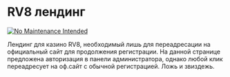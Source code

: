 # RV8 лендинг
[![No Maintenance Intended](http://unmaintained.tech/badge.svg)](http://unmaintained.tech/)

Лендинг для казино RV8, необходимый лишь для переадресации на официальный сайт для продолжения регистрации. На данной странице предложена авторизация в панели администратора, однако любой клик переадресует на оф.сайт с обычной регистрацией. Ложь и звиздежь.
